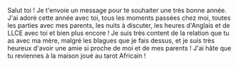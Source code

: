 Salut toi ! Je t'envoie un message pour te souhaiter une très bonne année. J'ai adoré cette année avec toi, tous les moments passées chez moi, toutes les parties avec mes parents, les nuits à discuter, les heures d'Anglais et de LLCE avec toi et bien plus encore ! Je suis très content de la relation que tu as avec ma mère, malgré les blagues que je fais dessus, et je suis très heureux d'avoir une amie si proche de moi et de mes parents ! J'ai hâte que tu reviennes à la maison joué au tarot Africain !